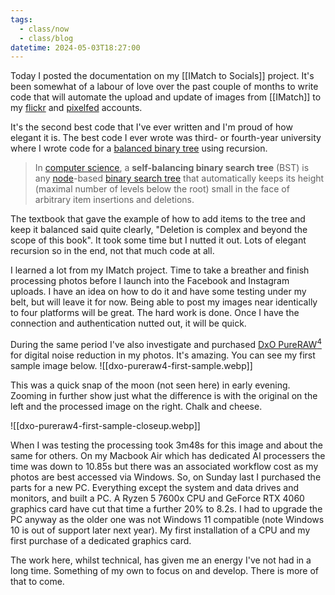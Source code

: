 ```yaml
---
tags:
  - class/now
  - class/blog
datetime: 2024-05-03T18:27:00
---
```

Today I posted the documentation on my [[IMatch to Socials]] project. It's been somewhat of a labour of love over the past couple of months to write code that will automate the upload and update of images from [[IMatch]] to my [flickr](https://www.flickr.com/photos/dcbuchan/) and [pixelfed](https://pixelfed.au/dcbuchan) accounts.

It's the second best code that I've ever written and I'm proud of how elegant it is. The best code I ever wrote was third- or fourth-year university where I wrote code for a [balanced binary tree](https://en.wikipedia.org/wiki/Self-balancing_binary_search_tree) using recursion. 

> In [computer science](https://en.wikipedia.org/wiki/Computer_science "Computer science"), a **self-balancing binary search tree** (BST) is any [node](https://en.wikipedia.org/wiki/Node_(computer_science) "Node (computer science)")-based [binary search tree](https://en.wikipedia.org/wiki/Binary_search_tree "Binary search tree") that automatically keeps its height (maximal number of levels below the root) small in the face of arbitrary item insertions and deletions.

The textbook that gave the example of how to add items to the tree and keep it balanced said quite clearly, "Deletion is complex and beyond the scope of this book". It took some time but I nutted it out. Lots of elegant recursion so in the end, not that much code at all.

I learned a lot from my IMatch project. Time to take a breather and finish processing photos before I launch into the Facebook and Instagram uploads. I have an idea on how to do it and have some testing under my belt, but will leave it for now. Being able to post my images near identically to four platforms will be great. The hard work is done. Once I have the connection and authentication nutted out, it will be quick.

During the same period I've also investigate and purchased [DxO PureRAW<sup>4</sup>](https://www.dxo.com/dxo-pureraw/) for digital noise reduction in my photos. It's amazing. You can see my first sample image below.
 ![[dxo-pureraw4-first-sample.webp]]

This was a quick snap of the moon (not seen here) in early evening. Zooming in further show just what the difference is with the original on the left and the processed image on the right. Chalk and cheese.

![[dxo-pureraw4-first-sample-closeup.webp]]

When I was testing the processing took 3m48s for this image and about the same for others. On my Macbook Air which has dedicated AI processers the time was down to 10.85s but there was an associated workflow cost as my photos are best accessed via Windows. So, on Sunday last I purchased the parts for a new PC. Everything except the system and data drives and monitors, and built a PC. A Ryzen 5 7600x CPU and GeForce RTX 4060 graphics card have cut that time a further 20% to 8.2s. I had to upgrade the PC anyway as the older one was not Windows 11 compatible (note Windows 10 is out of support later next year). My first installation of a CPU and my first purchase of a dedicated graphics card.

The work here, whilst technical, has given me an energy I've not had in a long time. Something of my own to focus on and develop. There is more of that to come.